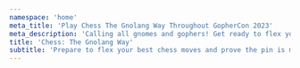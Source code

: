 ```yaml
---
namespace: 'home'
meta_title: 'Play Chess The Gnolang Way Throughout GopherCon 2023'
meta_description: 'Calling all gnomes and gophers! Get ready to flex your best moves and play chess the Gnolang way to win some seriously cool prizes during GopherCon 2023.'
title: 'Chess: The Gnolang Way'
subtitle: 'Prepare to flex your best chess moves and prove the pin is mightier than the sword! Throughout GopherCon 2023, compete against other gophers to win some seriously cool prizes.'
---
```

